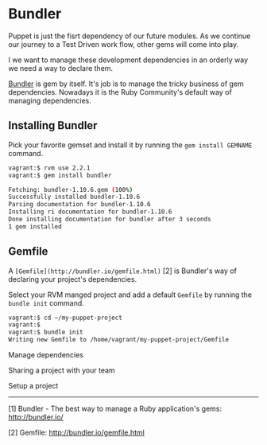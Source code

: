 # Bundler

Puppet is just the fisrt dependency of our future modules. As we continue our journey to a Test Driven work flow, other gems will come into play.

I we want to manage these development dependencies in an orderly way we need a way to declare them.

[Bundler](http://bundler.io/) is gem by itself. It's job is to manage the tricky business of gem dependencies. Nowadays it is the Ruby Community's default way of managing dependencies.

## Installing Bundler

Pick your favorite gemset and install it by running the `gem install GEMNAME` command.

```bash
vagrant:$ rvm use 2.2.1
vagrant:$ gem install bundler

Fetching: bundler-1.10.6.gem (100%)
Successfully installed bundler-1.10.6
Parsing documentation for bundler-1.10.6
Installing ri documentation for bundler-1.10.6
Done installing documentation for bundler after 3 seconds
1 gem installed
```

## Gemfile

A `[Gemfile](http://bundler.io/gemfile.html)` [2] is Bundler's way of declaring your project's dependencies.

Select your RVM manged project and add a default `Gemfile` by running the `bundle init` command. 

```bash
vagrant:$ cd ~/my-puppet-project
vagrant:$ 
vagrant:$ bundle init
Writing new Gemfile to /home/vagrant/my-puppet-project/Gemfile
```



Manage dependencies

Sharing a project with your team

Setup a project



---

[1] Bundler - The best way to manage a Ruby application's gems: http://bundler.io/

[2] Gemfile: http://bundler.io/gemfile.html